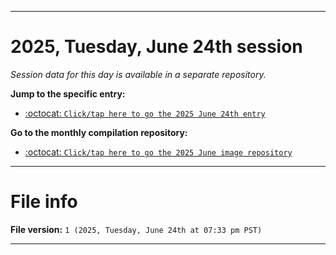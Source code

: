 
***

# 2025, Tuesday, June 24th session

_Session data for this day is available in a separate repository._

**Jump to the specific entry:**

- [:octocat: `Click/tap here to go the 2025 June 24th entry`](https://github.com/seanpm2001/SeansLifeArchive_Images_MotorWorld_CarFactory_Y2025_V6/tree/SeansLifeArchive_Images_MotorWorld_CarFactory_Y2025_V6_Main-dev/2025/06_June/24/)

**Go to the monthly compilation repository:**

- [:octocat: `Click/tap here to go the 2025 June image repository`](https://github.com/seanpm2001/SeansLifeArchive_Images_MotorWorld_CarFactory_Y2025_V6/)

***

# File info

**File version:** `1 (2025, Tuesday, June 24th at 07:33 pm PST)`

***
